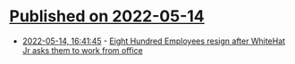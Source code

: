 # [Published on 2022-05-14](index.md)

* [2022-05-14, 16:41:45](https://news.ycombinator.com/item?id=31379722) - [Eight Hundred Employees resign after WhiteHat Jr  asks them to work from office](https://atechdaily.com/employees-resign-after-company-asks-them-to-work-from-office.html)

